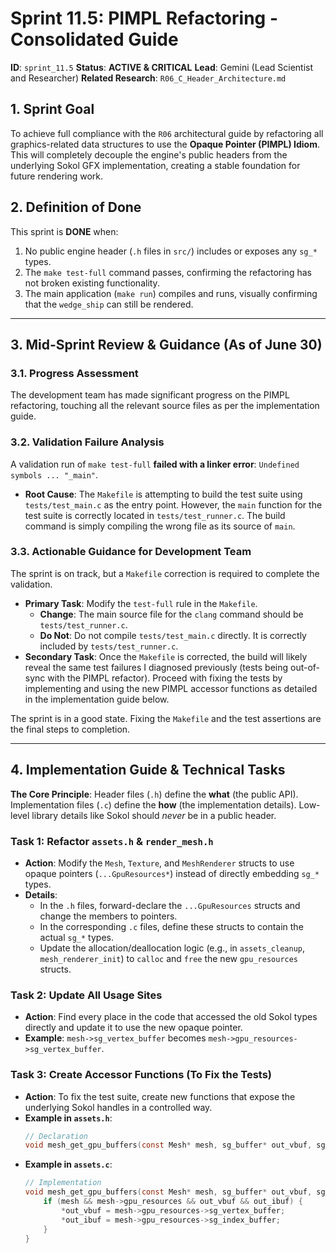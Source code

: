 # Sprint 11.5: PIMPL Refactoring - Consolidated Guide

**ID**: `sprint_11.5`
**Status**: **ACTIVE & CRITICAL**
**Lead**: Gemini (Lead Scientist and Researcher)
**Related Research**: `R06_C_Header_Architecture.md`

## 1. Sprint Goal

To achieve full compliance with the `R06` architectural guide by refactoring all graphics-related data structures to use the **Opaque Pointer (PIMPL) Idiom**. This will completely decouple the engine's public headers from the underlying Sokol GFX implementation, creating a stable foundation for future rendering work.

## 2. Definition of Done

This sprint is **DONE** when:
1.  No public engine header (`.h` files in `src/`) includes or exposes any `sg_*` types.
2.  The `make test-full` command passes, confirming the refactoring has not broken existing functionality.
3.  The main application (`make run`) compiles and runs, visually confirming that the `wedge_ship` can still be rendered.

---

## 3. Mid-Sprint Review & Guidance (As of June 30)

### 3.1. Progress Assessment
The development team has made significant progress on the PIMPL refactoring, touching all the relevant source files as per the implementation guide.

### 3.2. Validation Failure Analysis
A validation run of `make test-full` **failed with a linker error**: `Undefined symbols ... "_main"`.

*   **Root Cause**: The `Makefile` is attempting to build the test suite using `tests/test_main.c` as the entry point. However, the `main` function for the test suite is correctly located in `tests/test_runner.c`. The build command is simply compiling the wrong file as its source of `main`.

### 3.3. Actionable Guidance for Development Team

The sprint is on track, but a `Makefile` correction is required to complete the validation.

*   **Primary Task**: Modify the `test-full` rule in the `Makefile`.
    *   **Change**: The main source file for the `clang` command should be `tests/test_runner.c`.
    *   **Do Not**: Do not compile `tests/test_main.c` directly. It is correctly included by `tests/test_runner.c`.
*   **Secondary Task**: Once the `Makefile` is corrected, the build will likely reveal the same test failures I diagnosed previously (tests being out-of-sync with the PIMPL refactor). Proceed with fixing the tests by implementing and using the new PIMPL accessor functions as detailed in the implementation guide below.

The sprint is in a good state. Fixing the `Makefile` and the test assertions are the final steps to completion.

---

## 4. Implementation Guide & Technical Tasks

**The Core Principle**: Header files (`.h`) define the **what** (the public API). Implementation files (`.c`) define the **how** (the implementation details). Low-level library details like Sokol should *never* be in a public header.

### Task 1: Refactor `assets.h` & `render_mesh.h`
*   **Action**: Modify the `Mesh`, `Texture`, and `MeshRenderer` structs to use opaque pointers (`...GpuResources*`) instead of directly embedding `sg_*` types.
*   **Details**:
    *   In the `.h` files, forward-declare the `...GpuResources` structs and change the members to pointers.
    *   In the corresponding `.c` files, define these structs to contain the actual `sg_*` types.
    *   Update the allocation/deallocation logic (e.g., in `assets_cleanup`, `mesh_renderer_init`) to `calloc` and `free` the new `gpu_resources` structs.

### Task 2: Update All Usage Sites
*   **Action**: Find every place in the code that accessed the old Sokol types directly and update it to use the new opaque pointer.
*   **Example**: `mesh->sg_vertex_buffer` becomes `mesh->gpu_resources->sg_vertex_buffer`.

### Task 3: Create Accessor Functions (To Fix the Tests)
*   **Action**: To fix the test suite, create new functions that expose the underlying Sokol handles in a controlled way.
*   **Example in `assets.h`**:
    ```c
    // Declaration
    void mesh_get_gpu_buffers(const Mesh* mesh, sg_buffer* out_vbuf, sg_buffer* out_ibuf);
    ```
*   **Example in `assets.c`**:
    ```c
    // Implementation
    void mesh_get_gpu_buffers(const Mesh* mesh, sg_buffer* out_vbuf, sg_buffer* out_ibuf) {
        if (mesh && mesh->gpu_resources && out_vbuf && out_ibuf) {
            *out_vbuf = mesh->gpu_resources->sg_vertex_buffer;
            *out_ibuf = mesh->gpu_resources->sg_index_buffer;
        }
    }
    ```